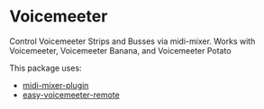 # Voicemeeter

Control Voicemeeter Strips and Busses via midi-mixer. Works with Voicemeeter, Voicemeeter Banana, and Voicemeeter Potato



This package uses:
- [midi-mixer-plugin](https://github.com/midi-mixer/midi-mixer-plugin)
- [easy-voicemeeter-remote](https://github.com/steffenreimann/easy-voicemeeter-remote)